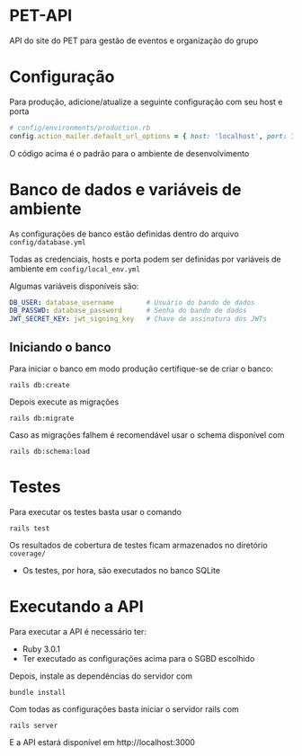 # PET-API

API do site do PET para gestão de eventos e organização do grupo 

# Configuração
Para produção, adicione/atualize a seguinte configuração com seu host e porta

```ruby
# config/environments/production.rb
config.action_mailer.default_url_options = { host: 'localhost', port: 3000 }
```
O código acima é o padrão para o ambiente de desenvolvimento

# Banco de dados e variáveis de ambiente
As configurações de banco estão definidas dentro do arquivo `config/database.yml`

Todas as credenciais, hosts e porta podem ser definidas por variáveis de ambiente em `config/local_env.yml`

Algumas variáveis disponíveis são:
```yml
DB_USER: database_username        # Usuário do bando de dados
DB_PASSWD: database_password      # Senha do bando de dados
JWT_SECRET_KEY: jwt_signing_key   # Chave de assinatura dos JWTs
```

## Iniciando o banco
Para iniciar o banco em modo produção certifique-se de criar o banco:
```
rails db:create
```
Depois execute as migrações
```
rails db:migrate
```
Caso as migrações falhem é recomendável usar o schema disponível com
```
rails db:schema:load
```

# Testes
Para executar os testes basta usar o comando 
```
rails test
```
Os resultados de cobertura de testes ficam armazenados no diretório `coverage/`
* Os testes, por hora, são executados no banco SQLite

# Executando a API
Para executar a API é necessário ter:
 * Ruby 3.0.1
 * Ter executado as configurações acima para o SGBD escolhido

Depois, instale as dependências do servidor com
```
bundle install
```

Com todas as configurações basta iniciar o servidor rails com

```
rails server
```

E a API estará disponível em http://localhost:3000
